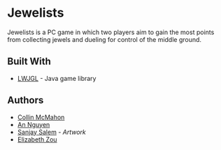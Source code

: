 # Jewelists

Jewelists is a PC game in which two players aim to gain the most points from collecting jewels and dueling for control of the middle ground.

## Built With

* [LWJGL](https://www.lwjgl.org/) - Java game library

## Authors

* [Collin McMahon](https://github.com/CloudyCieux)
* [An Nguyen](https://github.com/Annguyencompsci)
* [Sanjay Salem](https://github.com/sanjaysalem17) - *Artwork*
* [Elizabeth Zou](https://github.com/wflms20110333)
